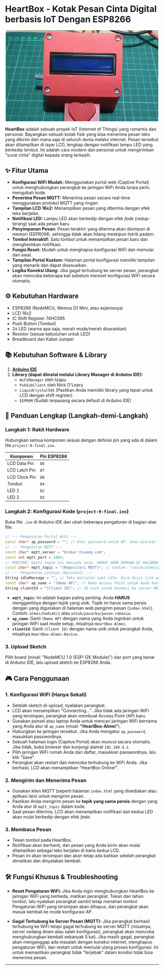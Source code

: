 # HeartBox - Kotak Pesan Cinta Digital berbasis IoT Dengan ESP8266

<p align="center">
  <img src="src/img_heartbox.jpg" alt="Foto Proyek HeartBox" width="500"/>
</p>

**HeartBox** adalah sebuah proyek IoT (Internet of Things) yang romantis dan personal. Bayangkan sebuah kotak fisik yang bisa menerima pesan teks yang dikirim dari mana saja di seluruh dunia melalui internet. Pesan tersebut akan ditampilkan di layar LCD, lengkap dengan notifikasi lampu LED yang berkedip lembut. Ini adalah cara modern dan personal untuk mengirimkan "surat cinta" digital kepada orang terkasih.

## ✨ Fitur Utama

*   **Konfigurasi WiFi Mudah:** Menggunakan portal web (Captive Portal) untuk menghubungkan perangkat ke jaringan WiFi Anda tanpa perlu mengubah kode.
*   **Penerima Pesan MQTT:** Menerima pesan secara real-time menggunakan protokol MQTT yang ringan.
*   **Tampilan LCD 16x2:** Menampilkan pesan yang diterima dengan efek teks berjalan.
*   **Notifikasi LED:** Lampu LED akan berkedip dengan efek *fade* (redup-terang) saat ada pesan baru.
*   **Penyimpanan Pesan:** Pesan terakhir yang diterima akan disimpan di memori (EEPROM), sehingga tidak akan hilang meskipun listrik padam.
*   **Tombol Interaktif:** Satu tombol untuk menampilkan pesan baru dan menghentikan notifikasi.
*   **Fungsi Reset:** Mudah untuk menghapus konfigurasi WiFi dan memulai dari awal.
*   **Tampilan Portal Kustom:** Halaman portal konfigurasi memiliki tampilan yang menarik dan dapat disesuaikan.
*   **Logika Koneksi Ulang:** Jika gagal terhubung ke server pesan, perangkat akan mencoba beberapa kali sebelum mereset konfigurasi WiFi secara otomatis.

## ⚙️ Kebutuhan Hardware

*   ESP8266 (NodeMCU, Wemos D1 Mini, atau sejenisnya)
*   LCD 16x2
*   IC Shift Register 74HC595
*   Push Button (Tombol)
*   2x LED (warna apa saja, merah muda/merah disarankan)
*   Resistor (sesuai kebutuhan untuk LED)
*   Breadboard dan Kabel Jumper

## 📚 Kebutuhan Software & Library

1.  **[Arduino IDE](https://www.arduino.cc/en/software)**
2.  **Library (dapat diinstal melalui Library Manager di Arduino IDE):**
    *   `WiFiManager` oleh tzapu
    *   `PubSubClient` oleh Nick O'Leary
    *   `LiquidCrystal595` (Pastikan Anda memiliki library yang tepat untuk LCD dengan shift register)
    *   `EEPROM` (Sudah terpasang secara default di Arduino IDE)

## 🚀 Panduan Lengkap (Langkah-demi-Langkah)

### Langkah 1: Rakit Hardware
Hubungkan semua komponen sesuai dengan definisi pin yang ada di dalam file `project-9-final.ino`.

| Komponen          | Pin ESP8266 |
| ----------------- | ----------- |
| LCD Data Pin      | `D6` |
| LCD Latch Pin     | `D7` |
| LCD Clock Pin     | `D8` |
| Tombol            | `D4` |
| LED 1             | `D2` |
| LED 2             | `D3` |

### Langkah 2: Konfigurasi Kode (`project-9-final.ino`)
Buka file `.ino` di Arduino IDE dan ubah beberapa pengaturan di bagian atas file:

```cpp
// --- Pengaturan Portal WiFi ---
const char* ap_password = ""; // Atur password untuk AP, atau biarkan "" jika tidak ingin pakai password.
// --- Pengaturan MQTT ---
const char* mqtt_server = "broker.hivemq.com";
const int mqtt_port = 1883;
// PENTING! Ganti topik ini menjadi unik. HARUS SAMA DENGAN DI HALAMAN PENGIRIM!
const char* mqtt_topic = "(Repositori MQTT)"; // Contoh: "untuk/almei/pesan-cinta"
// --- Pengaturan Lainnya (Opsional) ---
String idleMessage = ""; // Teks berjalan saat idle. Bisa diisi link website pengirim.
const char* ap_name = "(Nama AP)"; // Nama Access Point untuk mode konfigurasi
String clientId = "(Client ID)"; // ID unik untuk koneksi ke server MQTT
```

*   **`mqtt_topic`**: Ini adalah bagian paling penting. Anda **HARUS** menggantinya dengan topik yang unik. Topik ini harus sama persis dengan yang digunakan di halaman web pengirim pesan (`index.html`). Contoh: `almei/hadiah/1` atau `untuk/pacarku/pesan-rahasia`.
*   **`ap_name`**: Ganti `(Nama AP)` dengan nama yang Anda inginkan untuk jaringan WiFi saat mode setup, misalnya `HeartBox-Almei`.
*   **`clientId`**: Ganti `(Client ID)` dengan nama unik untuk perangkat Anda, misalnya `HeartBox-Almei-Device`.

### 3. Upload Sketch
Pilih board (misal: "NodeMCU 1.0 (ESP-12E Module)") dan port yang benar di Arduino IDE, lalu upload sketch ke ESP8266 Anda.

## 🎮 Cara Penggunaan

### 1. Konfigurasi WiFi (Hanya Sekali)
*   Setelah sketch di-upload, nyalakan perangkat.
*   LCD akan menampilkan "Connecting...". Jika tidak ada jaringan WiFi yang tersimpan, perangkat akan membuat Access Point (AP) baru.
*   Gunakan ponsel atau laptop Anda untuk mencari jaringan WiFi bernama yang Anda atur di `ap_name` (misal: **"HeartBox-Almei"**).
*   Hubungkan ke jaringan tersebut. Jika Anda mengatur `ap_password`, masukkan passwordnya.
*   Sebuah halaman login (Captive Portal) akan muncul secara otomatis. Jika tidak, buka browser dan kunjungi alamat `192.168.4.1`.
*   Pilih jaringan WiFi rumah Anda dari daftar, masukkan passwordnya, lalu klik "Save".
*   Perangkat akan restart dan mencoba terhubung ke WiFi Anda. Jika berhasil, LCD akan menampilkan "HeartBox Online!".

### 2. Mengirim dan Menerima Pesan
*   Gunakan klien MQTT (seperti halaman `index.html` yang disediakan atau aplikasi lain) untuk mengirim pesan.
*   Pastikan Anda mengirim pesan ke **topik yang sama persis** dengan yang Anda atur di `mqtt_topic` dalam kode.
*   Saat pesan diterima, LCD akan menampilkan notifikasi dan kedua LED akan mulai berkedip dengan efek *fade*.

### 3. Membaca Pesan
*   Tekan tombol pada HeartBox.
*   Notifikasi akan berhenti, dan pesan yang Anda kirim akan mulai ditampilkan sebagai teks berjalan di baris kedua LCD.
*   Pesan ini akan tersimpan dan akan tetap ada bahkan setelah perangkat dimatikan dan dinyalakan kembali.

## 🛠️ Fungsi Khusus & Troubleshooting

*   **Reset Pengaturan WiFi:** Jika Anda ingin menghubungkan HeartBox ke jaringan WiFi yang berbeda, matikan perangkat. Tekan dan tahan tombol, lalu nyalakan perangkat sambil tetap menahan tombol. Pengaturan WiFi yang tersimpan akan dihapus, dan perangkat akan masuk kembali ke mode konfigurasi AP.

*   **Gagal Terhubung ke Server Pesan (MQTT):** Jika perangkat berhasil terhubung ke WiFi tetapi gagal terhubung ke server MQTT (misalnya, server sedang down atau salah konfigurasi), perangkat akan mencoba menghubungkan kembali sebanyak 5 kali. Jika masih gagal, perangkat akan menganggap ada masalah dengan koneksi internet, menghapus pengaturan WiFi, dan restart untuk memulai ulang proses konfigurasi. Ini untuk memastikan perangkat tidak "terjebak" dalam kondisi tidak bisa menerima pesan.

---



